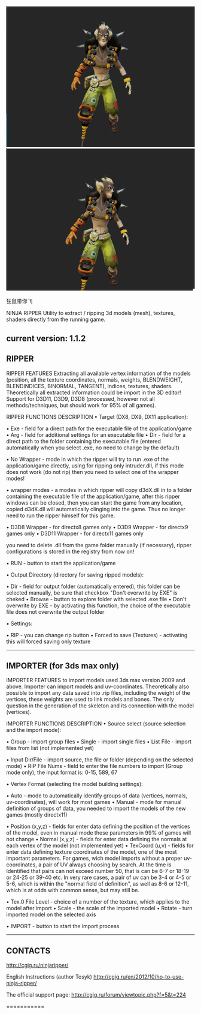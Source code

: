 ![](https://github.com/gituser1024/ninjaripper/blob/master/junkrat.png?raw=true)
![](https://github.com/gituser1024/ninjaripper/blob/master/junkrat2.png?raw=true)

狂鼠带你飞

NINJA RIPPER
Utility to extract / ripping 3d models (mesh), textures, shaders directly from the running game.

current version: 1.1.2
-------------------------------------------------------------------------------------------------------------------------------------------
RIPPER
-------------------------------------------------------------------------------------------------------------------------------------------

RIPPER FEATURES
Extracting all available vertex information of the models (position, all the texture coordinates, normals, weights, BLENDWEIGHT, BLENDINDICES, BINORMAL, TANGENT), indices, textures, shaders. Theoretically all extracted information could be import in the 3D editor!
Support for D3D11, D3D9, D3D8 (processed, however not all methods/techniques, but should work for 95% of all games).

RIPPER FUNCTIONS DESCRIPTION 
• Target (DX8, DX9, DX11 application):

• Exe - field for a direct path for the executable file of the application/game
• Arg - field for additional settings for an executable file
• Dir - field for a direct path to the folder containing the executable file (entered automatically when you select .exe, no need to change by the default)

• No Wrapper - mode in which the ripper will try to run .exe of the application/game directly, using for ripping only intruder.dll, if this mode does not work (do not rip) then you need to select one of the wrapper modes!

• wrapper modes - a modes in which ripper will copy d3dX.dll in to a folder containing the executable file of the application/game, after this ripper windows can be closed, then you can start the game from any location, copied d3dX.dll will automatically clinging into the game. Thus no longer need to run the ripper himself for this game.

• D3D8 Wrapper - for directx8 games only
• D3D9 Wrapper - for directx9 games only
• D3D11 Wrapper - for directx11 games only

you need to delete .dll from the game folder manually (if necessary), ripper configurations is stored in the registry from now on!

• RUN - button to start the application/game

• Output Directory (directory for saving ripped models): 

• Dir - field for output folder (automatically entered), this folder can be selected manually, be sure that checkbox "Don't overwrite by EXE" is cheked
• Browse - button to explore folder with selected .exe file
• Don't overwrite by EXE - by activating this function, the choice of the executable file does not overwrite the output folder

• Settings:

• RIP - you can change rip button
• Forced to save (Textures) - activating this will forced saving only texture

-------------------------------------------------------------------------------------------------------------------------------------------
IMPORTER (for 3ds max only)
-------------------------------------------------------------------------------------------------------------------------------------------

IMPORTER FEATURES
to import models used 3ds max version 2009 and above. Importer can import models and uv-coordinates. Theoretically also possible to import any data  saved into .rip files, including the weight of the vertices, these weights are used to link models and bones. The only question in the generation of the skeleton and its connection with the model (vertices).

IMPORTER FUNCTIONS DESCRIPTION 
• Source select (source selection and the import mode):

• Group - import group files
• Single - import single files
• List File - import files from list (not implemented yet)

• Input Dir/File - import source, the file or folder (depending on the selected mode)
• RIP File Nums - field to enter the file numbers to import (Group mode only), the input format is: 0-15, 589, 67

• Vertex Format (selecting the model building settings):

• Auto - mode to automatically identify groups of data (vertices, normals, uv-coordinates), will work for most games
• Manual - mode for manual definition of groups of data, you needed to import the models of the new games (mostly directx11)

• Position (x,y,z) - fields for enter data defining the position of the vertices of the model, even in manual mode these parameters in 99% of games will not change
• Normal (x,y,z) - fields for enter data defining the normals at each vertex of the model (not implemented yet)
• TexCoord (u,v) - fields for enter data defining texture coordinates of the model, one of the most important parameters. For games, wich model imports without a proper uv-coordinates, a pair of UV always choosing by search. At the time is Identified that pairs can not exceed number 50, that is can be 6-7 or 18-19 or 24-25 or 39-40 etc. In very rare cases, a pair of uv can be 3-4 or 4-5 or 5-6, which is within the "normal field of definition", as well as 8-6 or 12-11, which is at odds with common sense, but may still be.

• Tex.0 File Level - choice of a number of the texture, which applies to the model after import
• Scale - the scale of the imported model
• Rotate - turn imported model on the selected axis 

• IMPORT - button to start the import process

-------------------------------------------------------------------------------------------------------------------------------------------
CONTACTS
-------------------------------------------------------------------------------------------------------------------------------------------

http://cgig.ru/ninjaripper/

English Instructions (author Tosyk)
http://cgig.ru/en/2012/10/ho-to-use-ninja-ripper/


The official support page:
http://cgig.ru/forum/viewtopic.php?f=5&t=224

===========
